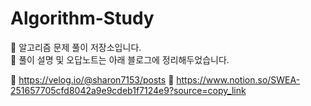 # Algorithm-Study

📌 알고리즘 문제 풀이 저장소입니다.  
📝 풀이 설명 및 오답노트는 아래 블로그에 정리해두었습니다.

🔗 https://velog.io/@sharon7153/posts
🔗 https://www.notion.so/SWEA-251657705cfd8042a9e9cdeb1f7124e9?source=copy_link